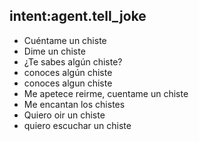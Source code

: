 ## intent:agent.tell_joke
- Cuéntame un chiste
- Dime un chiste
- ¿Te sabes algún chiste?
- conoces algún chiste
- conoces algun chiste
- Me apetece reirme, cuentame un chiste
- Me encantan los chistes
- Quiero oir un chiste
- quiero escuchar un chiste